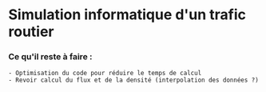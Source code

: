 # Simulation informatique d'un trafic routier

### Ce qu'il reste à faire :
    - Optimisation du code pour réduire le temps de calcul
    - Revoir calcul du flux et de la densité (interpolation des données ?)
